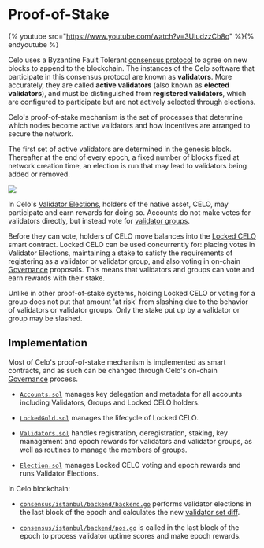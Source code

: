 # Proof-of-Stake

{% youtube src="https://www.youtube.com/watch?v=3UIudzzCb8o" %}{% endyoutube %}

Celo uses a Byzantine Fault Tolerant [consensus protocol](../consensus/README.md) to agree on new blocks to append to the blockchain. The instances of the Celo software that participate in this consensus protocol are known as **validators**. More accurately, they are called **active validators** (also known as **elected validators**), and must be distinguished from **registered validators**, which are configured to participate but are not actively selected through elections.

Celo's proof-of-stake mechanism is the set of processes that determine which nodes become active validators and how incentives are arranged to secure the network.

The first set of active validators are determined in the genesis block. Thereafter at the end of every epoch, a fixed number of blocks fixed at network creation time, an election is run that may lead to validators being added or removed.

![](https://storage.googleapis.com/celo-website/docs/concepts.jpg)

In Celo's [Validator Elections](validator-elections.md), holders of the native asset, CELO, may participate and earn rewards for doing so. Accounts do not make votes for validators directly, but instead vote for [validator groups](validator-groups.md).

Before they can vote, holders of CELO move balances into the [Locked CELO](locked-gold.md) smart contract. Locked CELO can be used concurrently for: placing votes in Validator Elections, maintaining a stake to satisfy the requirements of registering as a validator or validator group, and also voting in on-chain [Governance](../governance.md) proposals. This means that validators and groups can vote and earn rewards with their stake.

Unlike in other proof-of-stake systems, holding Locked CELO or voting for a group does not put that amount 'at risk' from slashing due to the behavior of validators or validator groups. Only the stake put up by a validator or group may be slashed.

## Implementation

Most of Celo's proof-of-stake mechanism is implemented as smart contracts, and as such can be changed through Celo's on-chain [Governance](../governance.md) process.

- [`Accounts.sol`](https://github.com/celo-org/celo-monorepo/blob/master/packages/protocol/contracts/common/Accounts.sol) manages key delegation and metadata for all accounts including Validators, Groups and Locked CELO holders.

- [`LockedGold.sol`](https://github.com/celo-org/celo-monorepo/blob/master/packages/protocol/contracts/governance/LockedGold.sol) manages the lifecycle of Locked CELO.

- [`Validators.sol`](https://github.com/celo-org/celo-monorepo/blob/master/packages/protocol/contracts/governance/Validators.sol) handles registration, deregistration, staking, key management and epoch rewards for validators and validator groups, as well as routines to manage the members of groups.

- [`Election.sol`](https://github.com/celo-org/celo-monorepo/blob/master/packages/protocol/contracts/governance/Election.sol) manages Locked CELO voting and epoch rewards and runs Validator Elections.

In Celo blockchain:

- [`consensus/istanbul/backend/backend.go`](https://github.com/celo-org/celo-blockchain/blob/master/consensus/istanbul/backend/backend.go) performs validator elections in the last block of the epoch and calculates the new [validator set diff](../consensus/validator-set-differences.md).

- [`consensus/istanbul/backend/pos.go`](https://github.com/celo-org/celo-blockchain/blob/master/consensus/istanbul/backend/pos.go) is called in the last block of the epoch to process validator uptime scores and make epoch rewards.
